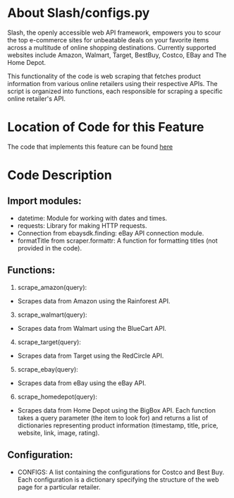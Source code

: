 # About Slash/configs.py
Slash, the openly accessible web API framework, empowers you to scour the top e-commerce sites for unbeatable deals on your favorite items across a multitude of online shopping destinations. Currently supported websites include Amazon, Walmart, Target, BestBuy, Costco, EBay and The Home Depot.

This functionality of the code is web scraping that fetches product information from various online retailers using their respective APIs. The script is organized into functions, each responsible for scraping a specific online retailer's API.

# Location of Code for this Feature
The code that implements this feature can be found [here](https://github.com/nainisha-b/slash/blob/main/src/scraper/configs.py)

# Code Description
## Import modules:
- datetime: Module for working with dates and times.
- requests: Library for making HTTP requests.
- Connection from ebaysdk.finding: eBay API connection module.
- formatTitle from scraper.formattr: A function for formatting titles (not provided in the code).
## Functions:
1. scrape_amazon(query):
- Scrapes data from Amazon using the Rainforest API.
3. scrape_walmart(query):
- Scrapes data from Walmart using the BlueCart API.
4. scrape_target(query):
- Scrapes data from Target using the RedCircle API.
5. scrape_ebay(query):
- Scrapes data from eBay using the eBay API.
6. scrape_homedepot(query):
- Scrapes data from Home Depot using the BigBox API.
Each function takes a query parameter (the item to look for) and returns a list of dictionaries representing product information (timestamp, title, price, website, link, image, rating).
 ## Configuration:
- CONFIGS: A list containing the configurations for Costco and Best Buy. Each configuration is a dictionary specifying the structure of the web page for a particular retailer.
